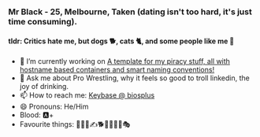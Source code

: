 <!--
**BiosPlus/BiosPlus** is a ✨ _special_ ✨ repository because its `README.md` (this file) appears on your GitHub profile.

Here are some ideas to get you started:
-->

### Mr Black - 25, Melbourne, Taken (dating isn't too hard, it's just time consuming).
#### tldr: Critics hate me, but dogs 🐕, cats 🐈, and some people like me 🤟

- 🔭 I’m currently working on [A template for my piracy stuff, all with hostname based containers and smart naming conventions!](https://github.com/BiosPlus/PiracyServer)
- 💬 Ask me about Pro Wrestling, why it feels so good to troll linkedin, the joy of drinking.
- 📫 How to reach me: [Keybase @ biosplus](https://keybase.io/biosplus)
- 😄 Pronouns: He/Him
- Blood: 🅰️+
- Favourite things: 🤼🍺👺✍️🐕🍌🍺🍺🍺🎭


<!-- - 🌱 I’m currently learning ...
- 👯 I’m looking to collaborate on ... -->
<!-- - 🤔 I’m looking for help with ... -->
